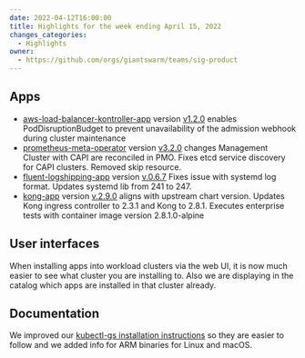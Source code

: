 ```yaml
---
date: 2022-04-12T16:00:00
title: Highlights for the week ending April 15, 2022
changes_categories:
  - Highlights
owner:
  - https://github.com/orgs/giantswarm/teams/sig-product
---
```


## Apps
- [aws-load-balancer-kontroller-app](https://github.com/giantswarm/aws-load-balancer-controller-app) version [v1.2.0](https://github.com/giantswarm/aws-load-balancer-controller-app/blob/main/CHANGELOG.md#120---2022-04-12) enables PodDisruptionBudget to prevent unavailability of the admission webhook during cluster maintenance
- [prometheus-meta-operator](https://github.com/giantswarm/prometheus-meta-operator) version [v3.2.0](https://github.com/giantswarm/prometheus-meta-operator/blob/master/CHANGELOG.md#320---2022-04-13) changes Management Cluster with CAPI are reconciled in PMO. Fixes etcd service discovery for CAPI clusters. Removed skip resource.
- [fluent-logshipping-app](https://github.com/giantswarm/fluent-logshipping-app) version [v.0.6.7](https://github.com/giantswarm/fluent-logshipping-app/blob/master/CHANGELOG.md#067---2022-04-11) Fixes issue with systemd log format. Updates systemd lib from 241 to 247.
- [kong-app](https://github.com/giantswarm/kong-app) version [v.2.9.0](https://github.com/giantswarm/kong-app/blob/master/CHANGELOG.md#290---2022-04-14) aligns with upstream chart version. Updates Kong ingress controller to 2.3.1 and Kong to 2.8.1. Executes enterprise tests with container image version 2.8.1.0-alpine

## User interfaces

When installing apps into workload clusters via the web UI, it is now much easier to see what cluster you are installing to. Also we are displaying in the catalog which apps are installed in that cluster already.

## Documentation

We improved our [kubectl-gs installation instructions](https://docs.giantswarm.io/ui-api/kubectl-gs/installation/) so they are easier to follow and we added info for ARM binaries for Linux and macOS.
